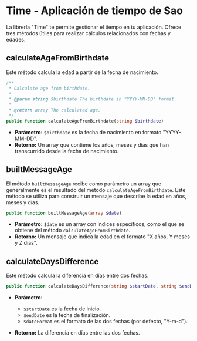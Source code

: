 # Time - Aplicación de tiempo de Sao

La librería "Time" te permite gestionar el tiempo en tu aplicación. Ofrece tres métodos útiles para realizar cálculos relacionados con fechas y edades.

## calculateAgeFromBirthdate

Este método calcula la edad a partir de la fecha de nacimiento.

```php
/**
 * Calculate age from birthdate.
 *
 * @param string $birthdate The birthdate in "YYYY-MM-DD" format.
 *
 * @return array The calculated age.
 */
public function calculateAgeFromBirthdate(string $birthdate)
```

- **Parámetro:** `$birthdate` es la fecha de nacimiento en formato "YYYY-MM-DD".
- **Retorno:** Un array que contiene los años, meses y días que han transcurrido desde la fecha de nacimiento.

## builtMessageAge

El método `builtMessageAge` recibe como parámetro un array que generalmente es el resultado del método `calculateAgeFromBirthdate`. Este método se utiliza para construir un mensaje que describe la edad en años, meses y días.

```php
public function builtMessageAge(array $date)
```

- **Parámetro:** `$date` es un array con índices específicos, como el que se obtiene del método `calculateAgeFromBirthdate`.
- **Retorno:** Un mensaje que indica la edad en el formato "X años, Y meses y Z días".

## calculateDaysDifference

Este método calcula la diferencia en días entre dos fechas.

```php
public function calculateDaysDifference(string $startDate, string $endDate, string $dateFormat = 'Y-m-d')
```

- **Parámetro:** 
  - `$startDate` es la fecha de inicio.
  - `$endDate` es la fecha de finalización.
  - `$dateFormat` es el formato de las dos fechas (por defecto, "Y-m-d").

- **Retorno:** La diferencia en días entre las dos fechas.